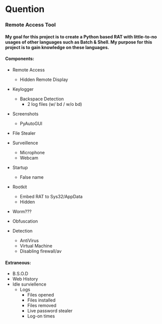 # Quention
### Remote Access Tool

#### My goal for this project is to create a Python based RAT with little-to-no usages of other languages such as Batch & Shell. My purpose for this project is to gain knowledge on these languages. 


#### Components:
- Remote Access
   - Hidden Remote Display
   
- Keylogger
  - Backspace Detection
    - 2 log files (w/ bd / w/o bd)
- Screenshots
  - PyAutoGUI
- File Stealer
- Surveillence
  - Microphone
  - Webcam
- Startup
  - False name
- Rootkit
  - Embed RAT to Sys32/AppData
  - Hidden
- Worm???
- Obfuscation
- Detection
  - AntiVirus
  - Virtual Machine
  - Disabling firewall/av

#### Extraneous:
- B.S.O.D
- Web History
- Idle surviellence
  - Logs
    - Files opened
    - Files installed
    - Files removed
    - Live password stealer
    - Log-on times
